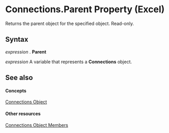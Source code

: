 
# Connections.Parent Property (Excel)

Returns the parent object for the specified object. Read-only.


## Syntax

 _expression_ . **Parent**

 _expression_ A variable that represents a **Connections** object.


## See also


#### Concepts


[Connections Object](3320b1cc-2f9d-805e-e506-27164b38d413.md)
#### Other resources


[Connections Object Members](f6f7cbb6-4763-443a-56d8-2787cb067b8b.md)
